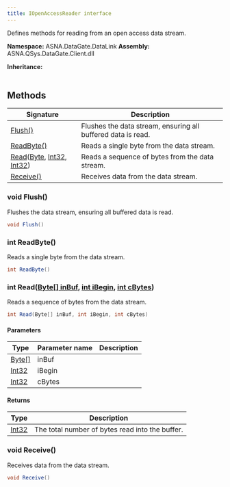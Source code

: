 ```yaml
---
title: IOpenAccessReader interface
---
```


Defines methods for reading from an open access data stream.

**Namespace:** ASNA.DataGate.DataLink
**Assembly:** ASNA.QSys.DataGate.Client.dll

**Inheritance:** 
<br>
<br>

## Methods

| Signature | Description |
| --- | --- |
| [Flush()](#flush-) | Flushes the data stream, ensuring all buffered data is read.
| [ReadByte()](#readbyte-) | Reads a single byte from the data stream.
| [Read](#read-byte-int32-int32-)([Byte](https://docs.microsoft.com/en-us/dotnet/api/system.byte), [Int32](https://docs.microsoft.com/en-us/dotnet/api/system.int32), [Int32](https://docs.microsoft.com/en-us/dotnet/api/system.int32)) | Reads a sequence of bytes from the data stream.
| [Receive()](#receive-) | Receives data from the data stream.

### void Flush()

Flushes the data stream, ensuring all buffered data is read.

```cs
void Flush()
```

### int ReadByte()

Reads a single byte from the data stream.

```cs
int ReadByte()
```

### int Read([Byte[] inBuf](https://docs.microsoft.com/en-us/dotnet/api/system.byte), [int iBegin](https://learn.microsoft.com/en-us/dotnet/csharp/language-reference/builtin-types/integral-numeric-types), [int cBytes](https://learn.microsoft.com/en-us/dotnet/csharp/language-reference/builtin-types/integral-numeric-types))

Reads a sequence of bytes from the data stream.

```cs
int Read(Byte[] inBuf, int iBegin, int cBytes)
```

#### Parameters

| Type | Parameter name | Description
| --- | --- | ---
| [Byte[]](https://docs.microsoft.com/en-us/dotnet/api/system.byte) | inBuf | 
| [Int32](https://docs.microsoft.com/en-us/dotnet/api/system.int32) | iBegin | 
| [Int32](https://docs.microsoft.com/en-us/dotnet/api/system.int32) | cBytes | 

#### Returns

| Type | Description
| --- | ---
| [Int32](https://docs.microsoft.com/en-us/dotnet/api/system.int32) | The total number of bytes read into the buffer.

### void Receive()

Receives data from the data stream.

```cs
void Receive()
```
